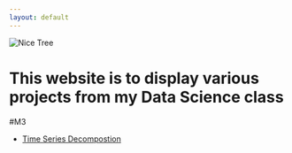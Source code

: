 ```yaml
---
layout: default
---
```


![Nice Tree](/pics/tree.png)
# This website is to display various projects from my Data Science class

#M3
- [Time Series Decompostion](/timeseries/index.md)
